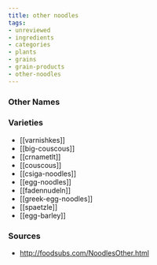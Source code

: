 ```yaml
---
title: other noodles
tags:
- unreviewed
- ingredients
- categories
- plants
- grains
- grain-products
- other-noodles
---
```



### Other Names


### Varieties

* [[varnishkes]]
* [[big-couscous]]
* [[crnametlt]]
* [[couscous]]
* [[csiga-noodles]]
* [[egg-noodles]]
* [[fadennudeln]]
* [[greek-egg-noodles]]
* [[spaetzle]]
* [[egg-barley]]

### Sources
* http://foodsubs.com/NoodlesOther.html
